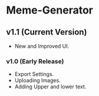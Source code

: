# Meme-Generator
## v1.1 (Current Version)
* New and Improved UI.
### v1.0 (Early Release)
* Export Settings.
* Uploading Images.
* Adding Upper and lower text.
